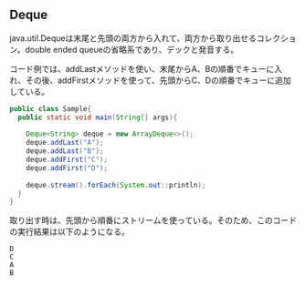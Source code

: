 ## Deque

java.util.Dequeは末尾と先頭の両方から入れて、両方から取り出せるコレクション。double ended queueの省略系であり、デックと発音する。

コード例では、addLastメソッドを使い、末尾からA、Bの順番でキューに入れ、その後、addFirstメソッドを使って、先頭からC、Dの順番でキューに追加している。

```Java
public class Sample{
  public static void main(String[] args){
    
    Deque<String> deque = new ArrayDeque<>();
    deque.addLast("A");
    deque.addLast("B");
    deque.addFirst("C");
    deque.addFirst("D");
    
    deque.stream().forEach(System.out::println);
  }
}

```

取り出す時は、先頭から順番にストリームを使っている。そのため、このコードの実行結果は以下のようになる。

```console
D
C
A
B
```
